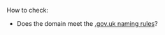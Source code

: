 How to check:

* Does the domain meet the [.gov.uk naming rules](https://www.gov.uk/guidance/choose-your-govuk-domain-name)?
